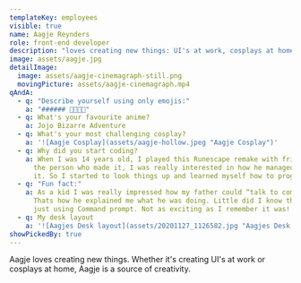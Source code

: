 ```yaml
---
templateKey: employees
visible: true
name: Aagje Reynders
role: front-end developer
description: "loves creating new things: UI's at work, cosplays at home."
image: assets/aagje.jpg
detailImage:
  image: assets/aagje-cinemagraph-still.png
  movingPicture: assets/aagje-cinemagraph.mp4
qAndA:
  - q: "Describe yourself using only emojis:"
    a: "###### 🐍🍕🖤💀"
  - q: What's your favourite anime?
    a: Jojo Bizarre Adventure
  - q: What's your most challenging cosplay?
    a: '![Aagje Cosplay](assets/aagje-hollow.jpeg "Aagje Cosplay")'
  - q: Why did you start coding?
    a: When I was 14 years old, I played this Runescape remake with friends and met
      the person who made it, I was really interested in how he managed to code
      it. So I started to look things up and learned myself how to program.
  - q: "Fun fact:"
    a: As a kid I was really impressed how my father could “talk to computers”.
      Thats how he explained me what he was doing. Little did I know that he was
      just using Command prompt. Not as exciting as I remember it was!
  - q: My desk layout
    a: '![Aagjes Desk layout](assets/20201127_1126582.jpg "Aagjes Desk layout")'
showPickedBy: true
---
```

Aagje loves creating new things. Whether it's creating UI's at work or cosplays at home, Aagje is a source of creativity.